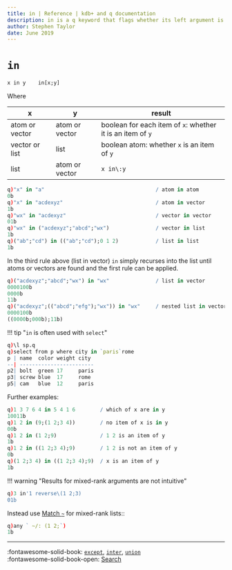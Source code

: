 ```yaml
---
title: in | Reference | kdb+ and q documentation
description: in is a q keyword that flags whether its left argument is an item in its right argument.
author: Stephen Taylor
date: June 2019
---
```

# `in`



```txt
x in y    in[x;y]
```

Where

x                     | y              | result
----------------------|----------------|---------------------------------
atom or vector        | atom or vector | boolean for each item of `x`: whether it is an item of `y`
vector or list        | list           | boolean atom: whether `x` is an item of `y`
list                  | atom or vector | `x in\:y`


```q
q)"x" in "a"                                    / atom in atom
0b
q)"x" in "acdexyz"                              / atom in vector
1b
q)"wx" in "acdexyz"                             / vector in vector
01b
q)"wx" in ("acdexyz";"abcd";"wx")               / vector in list
1b
q)("ab";"cd") in (("ab";"cd");0 1 2)            / list in list
1b
```

In the third rule above (list in vector) `in` simply recurses into the list until atoms or vectors are found and the first rule can be applied.

```q
q)("acdexyz";"abcd";"wx") in "wx"               / list in vector
0000100b
0000b
11b
q)("acdexyz";(("abcd";"efg");"wx")) in "wx"     / nested list in vector
0000100b
((0000b;000b);11b)
```


!!! tip "`in` is often used with `select`"

```q
q)\l sp.q
q)select from p where city in `paris`rome
p | name  color weight city
--| ------------------------
p2| bolt  green 17     paris
p3| screw blue  17     rome
p5| cam   blue  12     paris
```


Further examples:

```q
q)1 3 7 6 4 in 5 4 1 6        / which of x are in y
10011b
q)1 2 in (9;(1 2;3 4))        / no item of x is in y
00b
q)1 2 in (1 2;9)              / 1 2 is an item of y
1b
q)1 2 in ((1 2;3 4);9)        / 1 2 is not an item of y
0b
q)(1 2;3 4) in ((1 2;3 4);9)  / x is an item of y
1b
```

!!! warning "Results for mixed-rank arguments are not intuitive"

```q
q)3 in'1 reverse\(1 2;3)
01b
```

Instead use [Match `~`](match.md) for mixed-rank lists::

```q
q)any ` ~/: (1 2;`)
1b
```


----

:fontawesome-solid-book:
[`except`](except.md),
[`inter`](inter.md),
[`union`](union.md)
<br>
:fontawesome-solid-book-open:
[Search](../basics/search.md)

